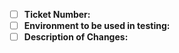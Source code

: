 - [ ] **Ticket Number:**
- [ ] **Environment to be used in testing:**
- [ ] **Description of Changes:**
